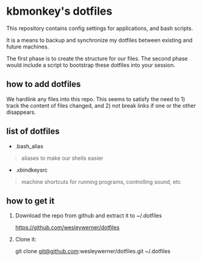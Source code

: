 # kbmonkey's dotfiles

This repository contains config settings for applications, and bash scripts.

It is a means to backup and synchronize my dotfiles between existing and future machines.

The first phase is to create the structure for our files. The second phase would include a script to bootstrap these dotfiles into your session.

## how to add dotfiles

We hardlink any files into this repo. This seems to satisfy the need to 1) track the content of files changed, and 2) not break links if one or the other disappears.

## list of dotfiles

* .bash_alias
> aliases to make our shells easier

* .xbindkeysrc
> machine shortcuts for running programs, controlling sound, etc

## how to get it

1) Download the repo from github and extract it to ~/.dotfiles

	https://github.com/wesleywerner/dotfiles

2) Clone it:

	git clone git@github.com:wesleywerner/dotfiles.git ~/.dotfiles

